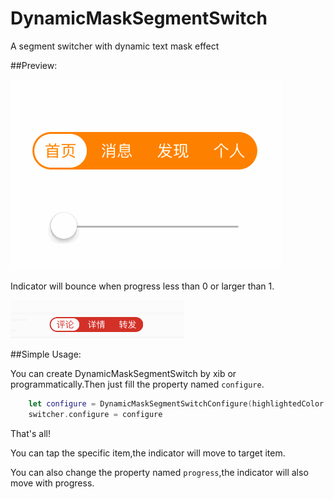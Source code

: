 # DynamicMaskSegmentSwitch
A segment switcher with dynamic text mask effect

##Preview:

![](maskSwitcher.gif)

Indicator will bounce when progress less than 0 or larger than 1.

![](SwitcherBounceable.gif)


##Simple Usage:

You can create DynamicMaskSegmentSwitch by xib or programmatically.Then just fill the property named `configure`.

```swift
    let configure = DynamicMaskSegmentSwitchConfigure(highlightedColor: .orangeColor(), normalColor: .whiteColor(), items: ["首页","消息","发现","个人"])
    switcher.configure = configure
```

That's all!

You can tap the specific item,the indicator will move to target item.

You can also change the property named `progress`,the indicator will also move with progress.

